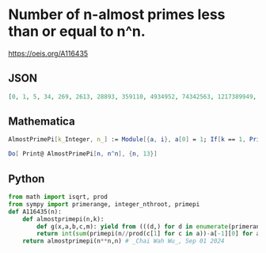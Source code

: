 # Number of n\-almost primes less than or equal to n^n\.
https://oeis.org/A116435
## JSON
```JSON
[0, 1, 5, 34, 269, 2613, 28893, 359110, 4934952, 74342563, 1217389949, 21533211312, 409230368646, 8318041706593]
```
## Mathematica
```Mathematica
AlmostPrimePi[k_Integer, n_] := Module[{a, i}, a[0] = 1; If[k == 1, PrimePi[n], Sum[PrimePi[n/Times @@ Prime[Array[a, k - 1]]] - a[k - 1] + 1, Evaluate[ Sequence @@ Table[{a[i], a[i - 1], PrimePi[(n/Times @@ Prime[Array[a, i - 1]])^(1/(k - i + 1))]}, {i, k - 1}]] ]]]; (* _Eric W. Weisstein_, Feb 07 2006 *)
```
```Mathematica
Do[ Print@ AlmostPrimePi[n, n^n], {n, 13}]
```
## Python
```Python
from math import isqrt, prod
from sympy import primerange, integer_nthroot, primepi
def A116435(n):
    def almostprimepi(n,k):
        def g(x,a,b,c,m): yield from (((d,) for d in enumerate(primerange(b,isqrt(x//c)+1),a)) if m==2 else (((a2,b2),)+d for a2,b2 in enumerate(primerange(b,integer_nthroot(x//c,m)[0]+1),a) for d in g(x,a2,b2,c*b2,m-1)))
        return int(sum(primepi(n//prod(c[1] for c in a))-a[-1][0] for a in g(n,0,1,1,k)) if k>1 else primepi(n))
    return almostprimepi(n**n,n) # _Chai Wah Wu_, Sep 01 2024
```
